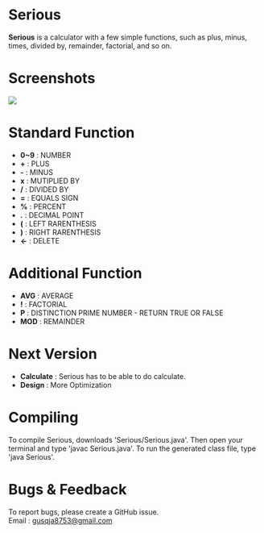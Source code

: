 # **Serious**

**Serious**
is a calculator with a few simple functions, such as plus, minus, times, divided by, remainder, factorial, and so on.

# **Screenshots**

![](http://imageshack.com/a/img921/4945/3EX9NE.png "")

# **Standard Function**

- **0~9** : NUMBER
- **+** :  PLUS
- **-** :  MINUS
- **x** : MUTIPLIED BY
- **/** : DIVIDED BY
- **=** : EQUALS SIGN
- **%** : PERCENT
- **.** : DECIMAL POINT
- **(** : LEFT RARENTHESIS
- **)** : RIGHT RARENTHESIS
- **<-** : DELETE


# **Additional Function**

- **AVG** : AVERAGE  
- **!** : FACTORIAL  
- **P** : DISTINCTION PRIME NUMBER - RETURN TRUE OR FALSE  
- **MOD** : REMAINDER

# **Next Version**

- **Calculate** : Serious has to be able to do calculate.
- **Design** : More Optimization


# **Compiling**  

To compile Serious, downloads 'Serious/Serious.java'.
Then open your terminal and type 'javac Serious.java'.
To run the generated class file, type 'java Serious'.


# **Bugs & Feedback**

To report bugs, please create a GitHub issue.  
Email : gusqja8753@gmail.com
